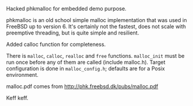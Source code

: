 Hacked phkmalloc for embedded demo purpose.

phkmalloc is an old school simple malloc implementation that was used in FreeBSD
up to version 6. It's certainly not the fastest, does not scale with preemptive
threading, but is quite simple and resilient.

Added calloc function for completeness.

There is `malloc`, `calloc`, `realloc` and `free` functions. `malloc_init` must
be run once before any of them are called (include malloc.h). Target
configuration is done in `malloc_config.h`; defaults are for a Posix
environment.

malloc.pdf comes from http://phk.freebsd.dk/pubs/malloc.pdf

Keff keff.
